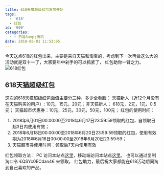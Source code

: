 ```yaml
---
title: 618天猫超级红包发放开始
tags:
  - '618'
  - 红包
id: '909'
categories:
  - - 日常&amp;搞机
date: 2018-06-01 11:53:05
---
```


今天送点618的红包出来，主要是来自天猫和淘宝的，考虑到下一次再做这么大的活动就是双十一了，大家要年中剁手的可以抓紧了， 红包助你一臂之力。 ![618红包](https://www.jubuzz.com/wp-content/uploads/2018/06/618-1-1-1.jpeg)

## 618天猫超级红包

这次的618天猫超级红包面值主要分三种，多少全看脸： 天猫新人（近12个月没有在天猫购买的用户）: 10元，15元，20元；非天猫新人： 618元，2元，1元，0.5元； 天猫超市优惠券：10元，25元，30元，50元，100元； 红包的使用时间：

1.  2018年6月01日00:00:00至2018年6月17日23:59:59领取的红包，自领取日起3日内使用有效；
2.  2018年6月18日00:00:00至2018年6月20日23:59:59领取的红包，使用有效期为2018年6月18日00:00:00至2018年6月20日23:59:59；
3.  天猫超市券使用时间：领取后7天内使用有效

红包领取方法： PC 访问本站点[这里](https://s.click.taobao.com/MNo49Qw)，移动端访问本站点[这里](https://s.click.taobao.com/gqm49Qw)。 也可以通过复制淘口令 €QSYc0ECdan4€ 来领取。 红包助力，最后祝大家都能在618活动期间淘到自己喜欢的产品。
